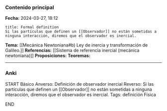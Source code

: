 ### Contenido principal

**Fecha:** 2024-03-27, 18:12

```ad-formal
title: Formal definition
Si las partículas que definen un [[Observador]] no están sometidas a ninguna interacción, diremos que el observador es inercial.
```

**Tema:** [[Mecánica Newtoniana#b) Ley de inercia y transformación de Galileo.]]
**Referencias:** [[Sistema de referencia inercial (mecánica newtoniana)]]
**Proposiciones:**
**Teoremas:**

---
### Anki

START
Básico
Anverso: Definición de observador inercial
Reverso: Si las partículas que definen un [[Observador]] no están sometidas a ninguna interacción, diremos que el observador es inercial.
Tags: definición Física
<!--ID: 1718033661026-->
END
